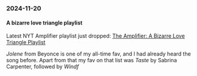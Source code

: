 ### 2024-11-20
#### A bizarre love triangle playlist
Latest  NYT Amplifier playlist just dropped: [The Amplifier: A Bizarre Love Triangle Playlist](https://music.youtube.com/playlist?list=PLu_RmAJBNiII0ZUs3pbBasd__vLIwApaP&si=Ydhp9NIkxk-Mv3DV)

_Jolene_ from Beyonce is one of my all-time fav, and I had already heard the song before. Apart from that my fav on that list was _Taste_ by Sabrina Carpenter, followed by _Windf_



